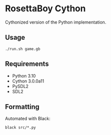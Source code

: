 RosettaBoy Cython
=================
Cythonized version of the Python implementation.

Usage
-----
```
./run.sh game.gb
```

Requirements
------------
- Python 3.10
- Cython 3.0.0a11
- PySDL2
- SDL2

Formatting
----------
Automated with Black:
```
black src/*.py
```
